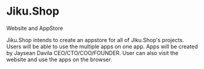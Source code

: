 # Jiku.Shop
Website and AppStore

Jiku.Shop intends to create an appstore for all of Jiku.Shop's projects. 
Users will be able to use the multiple apps on one app. 
Apps will be created by Jaysean Davila CEO/CTO/COO/FOUNDER. 
User can also visit the website and use the apps on the browser. 
